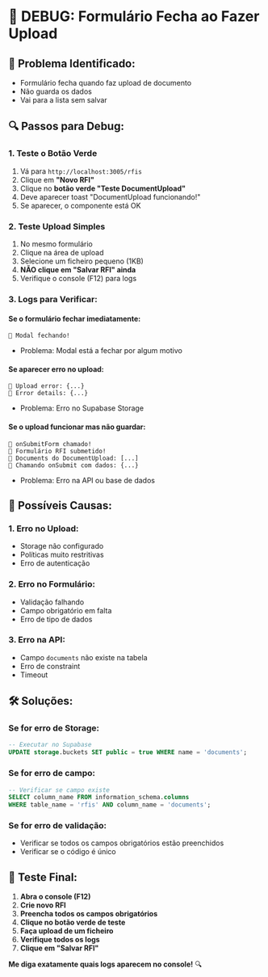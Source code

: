 # 🐛 DEBUG: Formulário Fecha ao Fazer Upload

## 🎯 **Problema Identificado:**
- Formulário fecha quando faz upload de documento
- Não guarda os dados
- Vai para a lista sem salvar

## 🔍 **Passos para Debug:**

### **1. Teste o Botão Verde**
1. Vá para `http://localhost:3005/rfis`
2. Clique em **"Novo RFI"**
3. Clique no **botão verde "Teste DocumentUpload"**
4. Deve aparecer toast "DocumentUpload funcionando!"
5. Se aparecer, o componente está OK

### **2. Teste Upload Simples**
1. No mesmo formulário
2. Clique na área de upload
3. Selecione um ficheiro pequeno (1KB)
4. **NÃO clique em "Salvar RFI" ainda**
5. Verifique o console (F12) para logs

### **3. Logs para Verificar:**

#### **Se o formulário fechar imediatamente:**
```
🚨 Modal fechando!
```
- Problema: Modal está a fechar por algum motivo

#### **Se aparecer erro no upload:**
```
📁 Upload error: {...}
📁 Error details: {...}
```
- Problema: Erro no Supabase Storage

#### **Se o upload funcionar mas não guardar:**
```
🚀 onSubmitForm chamado!
🚀 Formulário RFI submetido!
📁 Documents do DocumentUpload: [...]
🚀 Chamando onSubmit com dados: {...}
```
- Problema: Erro na API ou base de dados

## 🚨 **Possíveis Causas:**

### **1. Erro no Upload:**
- Storage não configurado
- Políticas muito restritivas
- Erro de autenticação

### **2. Erro no Formulário:**
- Validação falhando
- Campo obrigatório em falta
- Erro de tipo de dados

### **3. Erro na API:**
- Campo `documents` não existe na tabela
- Erro de constraint
- Timeout

## 🛠️ **Soluções:**

### **Se for erro de Storage:**
```sql
-- Executar no Supabase
UPDATE storage.buckets SET public = true WHERE name = 'documents';
```

### **Se for erro de campo:**
```sql
-- Verificar se campo existe
SELECT column_name FROM information_schema.columns 
WHERE table_name = 'rfis' AND column_name = 'documents';
```

### **Se for erro de validação:**
- Verificar se todos os campos obrigatórios estão preenchidos
- Verificar se o código é único

## 📝 **Teste Final:**

1. **Abra o console (F12)**
2. **Crie novo RFI**
3. **Preencha todos os campos obrigatórios**
4. **Clique no botão verde de teste**
5. **Faça upload de um ficheiro**
6. **Verifique todos os logs**
7. **Clique em "Salvar RFI"**

**Me diga exatamente quais logs aparecem no console!** 🔍 